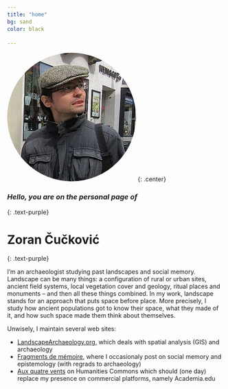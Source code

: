 ```yaml
---
title: "home"
bg: sand
color: black

---
```


<img style=" border-radius: 50%" src="img/portrait.jpg" alt="Portrait"> <!--float:right; display: block;-->
{: .center}

### *Hello, you are on the personal page of*
{: .text-purple}

# Zoran Čučković
{: .text-purple}

I’m an archaeologist studying past landscapes and social memory. Landscape can be many things: a configuration of rural or urban sites, ancient field systems, local vegetation cover and geology, ritual places and monuments – and then all these things combined. In my work, landscape stands for an approach that puts space before place. More precisely, I study how ancient populations got to know their space, what they made of it, and how such space made them think about themselves.   

Unwisely, I maintain several web sites:
- [LandscapeArchaeology.org](https://landscapearchaeology.org), which deals with spatial analysis (GIS) and archaeology
- [Fragments de mémoire](https://fragments.hypotheses.org), where I occasionaly post on social memory and epistemology (with regrads to archaeology)
- [Aux quatre vents](https://zoran.hcommons.org) on Humanities Commons which should (one day) replace my presence on commercial platforms, namely Academia.edu

              




<!--
<span class="fa-stack subtlecircle" style="font-size:100px; background:rgba(255,166,0,0.1)">
  <i class="fa fa-circle fa-stack-2x text-white"></i>
  <i class="fa fa-bicycle fa-stack-1x text-orange"></i>
</span> 
-->

<!-- Style : columned can be useful  -->

